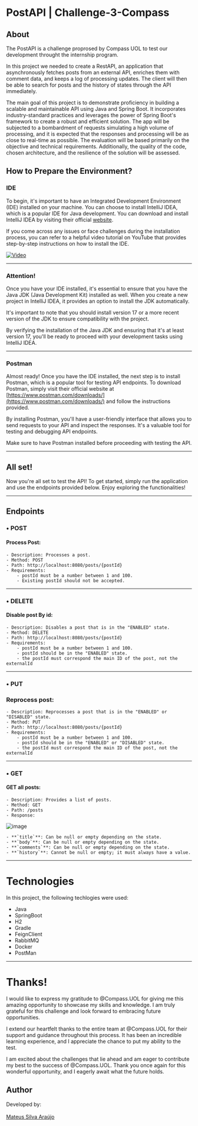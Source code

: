 # PostAPI | Challenge-3-Compass

## About

The PostAPI is a challenge proprosed by Compass UOL to test our development throught the internship program.

In this project we needed to create a RestAPI, an application that asynchronously fetches posts from an external API, enriches them with comment data, and keeps a log of processing updates. The client will then be able to search for posts and the history of states through the API immediately.

The main goal of this project is to demonstrate proficiency in building a scalable and maintainable API using Java and Spring Boot. 
It incorporates industry-standard practices and leverages the power of Spring Boot's framework to create a robust and efficient solution. 
The app will be subjected to a bombardment of requests simulating a high volume of processing, and it is expected that the responses and processing will be as close to real-time as possible. 
The evaluation will be based primarily on the objective and technical requirements. Additionally, the quality of the code, chosen architecture, and the resilience of the solution will be assessed.


## How to Prepare the Environment?

### IDE

To begin, it's important to have an Integrated Development Environment (IDE) installed on your machine. You can choose to install IntelliJ IDEA, 
which is a popular IDE for Java development. You can download and install IntelliJ IDEA by visiting their official [website](https://www.jetbrains.com/idea/download/).

If you come across any issues or face challenges during the installation process, you can refer to a helpful video tutorial on YouTube that provides step-by-step instructions on how to install the IDE.

[![Video](https://i.ytimg.com/vi/viNG3VVnzFE/hq720.jpg)](https://www.youtube.com/watch?v=viNG3VVnzFE)

---

### Attention!

Once you have your IDE installed, it's essential to ensure that you have the Java JDK (Java Development Kit) installed as well. When you create a new project in IntelliJ IDEA, it provides an option to install the JDK automatically.

It's important to note that you should install version 17 or a more recent version of the JDK to ensure compatibility with the project.

By verifying the installation of the Java JDK and ensuring that it's at least version 17, you'll be ready to proceed with your development tasks using IntelliJ IDEA.


---

### Postman

Almost ready! Once you have the IDE installed, the next step is to install Postman, which is a popular tool for testing API endpoints. To download Postman, simply visit their official website at [https://www.postman.com/downloads/](https://www.postman.com/downloads/) and follow the instructions provided.

By installing Postman, you'll have a user-friendly interface that allows you to send requests to your API and inspect the responses. It's a valuable tool for testing and debugging API endpoints.

Make sure to have Postman installed before proceeding with testing the API.  

---

## All set!

Now you're all set to test the API! To get started, simply run the application and use the endpoints provided below. Enjoy exploring the functionalities!

---

## Endpoints

### • POST

#### Process Post: 

    - Description: Processes a post.
    - Method: POST
    - Path: http://localhost:8080/posts/{postId}
    - Requirements:
        - postId must be a number between 1 and 100.
        - Existing postId should not be accepted.
        
---

### • DELETE

#### Disable post By id:

    - Description: Disables a post that is in the "ENABLED" state.
    - Method: DELETE
    - Path: http://localhost:8080/posts/{postId}
    - Requirements:
        - postId must be a number between 1 and 100.
        - postId should be in the "ENABLED" state.
        - the postId must correspond the main ID of the post, not the externalId

---

### • PUT

### Reprocess post:

    - Description: Reprocesses a post that is in the "ENABLED" or "DISABLED" state.
    - Method: PUT
    - Path: http://localhost:8080/posts/{postId}
    - Requirements:
        - postId must be a number between 1 and 100.
        - postId should be in the "ENABLED" or "DISABLED" state.
        - the postId must correspond the main ID of the post, not the externalId

---

### • GET

#### GET all posts:

    - Description: Provides a list of posts.
    - Method: GET
    - Path: /posts
    - Response:
![image](https://legend-nightshade-bd0.notion.site/image/https%3A%2F%2Fs3-us-west-2.amazonaws.com%2Fsecure.notion-static.com%2Fe6c2fec6-e9ff-41e2-bac4-41a001f157f9%2FImage2.png?table=block&id=d04294e7-28e8-4b19-93da-23f14595d087&spaceId=1278aaea-06ee-4326-9268-d987610c5c1c&width=2000&userId=&cache=v2)

    - **`title`**: Can be null or empty depending on the state.
    - **`body`**: Can be null or empty depending on the state.
    - **`comments`**: Can be null or empty depending on the state.
    - **`history`**: Cannot be null or empty; it must always have a value.
    
---

# Technologies

In this project, the following techlogies were used:

- Java
- SpringBoot
- H2
- Gradle
- FeignClient
- RabbitMQ
- Docker
- PostMan

---

# Thanks!

I would like to express my gratitude to @Compass.UOL for giving me this amazing opportunity to showcase my skills and knowledge. I am truly grateful for this challenge and look forward to embracing future opportunities.

I extend our heartfelt thanks to the entire team at @Compass.UOL for their support and guidance throughout this process. It has been an incredible learning experience, and I appreciate the chance to put my ability to the test.

I am excited about the challenges that lie ahead and am eager to contribute my best to the success of @Compass.UOL. Thank you once again for this wonderful opportunity, and I eagerly await what the future holds.


## Author

Developed by:<br><br>
<a href="https://www.linkedin.com/in/mateus-silva-ara%C3%BAjo-187586217/">Mateus Silva Araújo</a>
